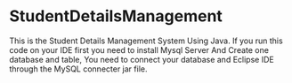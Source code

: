 # StudentDetailsManagement
This is the Student Details Management System Using Java. If you run this code on your IDE first you need to install Mysql Server And Create one database and table, You need to connect your database and Eclipse IDE through the MySQL connecter jar file.
